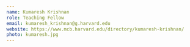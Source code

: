 ```yaml
---
name: Kumaresh Krishnan
role: Teaching Fellow
email: kumaresh_krishnan@g.harvard.edu
website: https://www.mcb.harvard.edu/directory/kumaresh-krishnan/
photo: kumaresh.jpg
---
```

